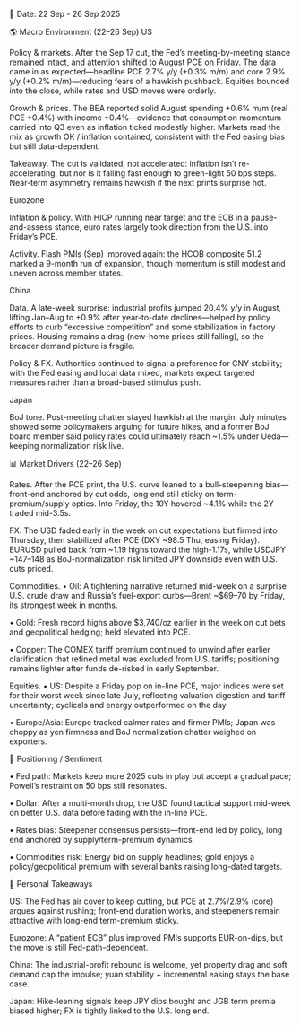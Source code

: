 📅 Date: 22 Sep - 26 Sep 2025	

🌎 Macro Environment (22–26 Sep)
US

Policy & markets. After the Sep 17 cut, the Fed’s meeting-by-meeting stance remained intact, and attention shifted to August PCE on Friday. The data came in as expected—headline PCE 2.7% y/y (+0.3% m/m) and core 2.9% y/y (+0.2% m/m)—reducing fears of a hawkish pushback. Equities bounced into the close, while rates and USD moves were orderly. 

Growth & prices. The BEA reported solid August spending +0.6% m/m (real PCE +0.4%) with income +0.4%—evidence that consumption momentum carried into Q3 even as inflation ticked modestly higher. Markets read the mix as growth OK / inflation contained, consistent with the Fed easing bias but still data-dependent. 

Takeaway. The cut is validated, not accelerated: inflation isn’t re-accelerating, but nor is it falling fast enough to green-light 50 bps steps. Near-term asymmetry remains hawkish if the next prints surprise hot. 

Eurozone

Inflation & policy. With HICP running near target and the ECB in a pause-and-assess stance, euro rates largely took direction from the U.S. into Friday’s PCE. 

Activity. Flash PMIs (Sep) improved again: the HCOB composite 51.2 marked a 9-month run of expansion, though momentum is still modest and uneven across member states. 


China

Data. A late-week surprise: industrial profits jumped 20.4% y/y in August, lifting Jan–Aug to +0.9% after year-to-date declines—helped by policy efforts to curb “excessive competition” and some stabilization in factory prices. Housing remains a drag (new-home prices still falling), so the broader demand picture is fragile. 

Policy & FX. Authorities continued to signal a preference for CNY stability; with the Fed easing and local data mixed, markets expect targeted measures rather than a broad-based stimulus push. 

Japan

BoJ tone. Post-meeting chatter stayed hawkish at the margin: July minutes showed some policymakers arguing for future hikes, and a former BoJ board member said policy rates could ultimately reach ~1.5% under Ueda—keeping normalization risk live. 

📊 Market Drivers (22–26 Sep)

Rates. After the PCE print, the U.S. curve leaned to a bull-steepening bias—front-end anchored by cut odds, long end still sticky on term-premium/supply optics. Into Friday, the 10Y hovered ~4.1% while the 2Y traded mid-3.5s. 

FX. The USD faded early in the week on cut expectations but firmed into Thursday, then stabilized after PCE (DXY ~98.5 Thu, easing Friday). EURUSD pulled back from ~1.19 highs toward the high-1.17s, while USDJPY ~147–148 as BoJ-normalization risk limited JPY downside even with U.S. cuts priced. 

Commodities.
• Oil: A tightening narrative returned mid-week on a surprise U.S. crude draw and Russia’s fuel-export curbs—Brent ~$69–70 by Friday, its strongest week in months. 


• Gold: Fresh record highs above $3,740/oz earlier in the week on cut bets and geopolitical hedging; held elevated into PCE. 

• Copper: The COMEX tariff premium continued to unwind after earlier clarification that refined metal was excluded from U.S. tariffs; positioning remains lighter after funds de-risked in early September. 


Equities.
• US: Despite a Friday pop on in-line PCE, major indices were set for their worst week since late July, reflecting valuation digestion and tariff uncertainty; cyclicals and energy outperformed on the day. 


• Europe/Asia: Europe tracked calmer rates and firmer PMIs; Japan was choppy as yen firmness and BoJ normalization chatter weighed on exporters. 


📌 Positioning / Sentiment

• Fed path: Markets keep more 2025 cuts in play but accept a gradual pace; Powell’s restraint on 50 bps still resonates. 


• Dollar: After a multi-month drop, the USD found tactical support mid-week on better U.S. data before fading with the in-line PCE. 


• Rates bias: Steepener consensus persists—front-end led by policy, long end anchored by supply/term-premium dynamics. 


• Commodities risk: Energy bid on supply headlines; gold enjoys a policy/geopolitical premium with several banks raising long-dated targets. 


🧠 Personal Takeaways

US: The Fed has air cover to keep cutting, but PCE at 2.7%/2.9% (core) argues against rushing; front-end duration works, and steepeners remain attractive with long-end term-premium sticky. 


Eurozone: A “patient ECB” plus improved PMIs supports EUR-on-dips, but the move is still Fed-path-dependent. 


China: The industrial-profit rebound is welcome, yet property drag and soft demand cap the impulse; yuan stability + incremental easing stays the base case. 


Japan: Hike-leaning signals keep JPY dips bought and JGB term premia biased higher; FX is tightly linked to the U.S. long end.
